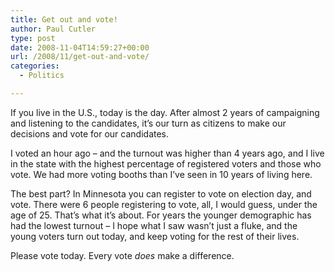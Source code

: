 ```yaml
---
title: Get out and vote!
author: Paul Cutler
type: post
date: 2008-11-04T14:59:27+00:00
url: /2008/11/get-out-and-vote/
categories:
  - Politics

---
```

If you live in the U.S., today is the day. After almost 2 years of campaigning and listening to the candidates, it&#8217;s our turn as citizens to make our decisions and vote for our candidates.

I voted an hour ago &#8211; and the turnout was higher than 4 years ago, and I live in the state with the highest percentage of registered voters and those who vote. We had more voting booths than I&#8217;ve seen in 10 years of living here.

The best part? In Minnesota you can register to vote on election day, and vote. There were 6 people registering to vote, all, I would guess, under the age of 25. That&#8217;s what it&#8217;s about. For years the younger demographic has had the lowest turnout &#8211; I hope what I saw wasn&#8217;t just a fluke, and the young voters turn out today, and keep voting for the rest of their lives.

Please vote today. Every vote _does_ make a difference.
